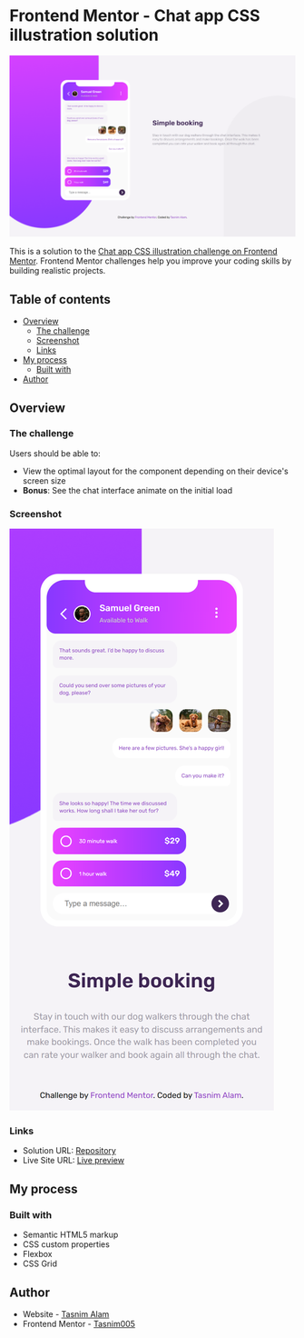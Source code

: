 # Frontend Mentor - Chat app CSS illustration solution

![Design preview for the Chat app CSS illustration coding challenge](images/desktop-preview.png)

This is a solution to the [Chat app CSS illustration challenge on Frontend Mentor](https://www.frontendmentor.io/challenges/chat-app-css-illustration-O5auMkFqY). Frontend Mentor challenges help you improve your coding skills by building realistic projects. 


## Table of contents

- [Overview](#overview)
  - [The challenge](#the-challenge)
  - [Screenshot](#screenshot)
  - [Links](#links)
- [My process](#my-process)
  - [Built with](#built-with)
- [Author](#author)

## Overview

### The challenge

Users should be able to:

- View the optimal layout for the component depending on their device's screen size
- **Bonus**: See the chat interface animate on the initial load

### Screenshot

![](images/mobile-preview.png)

### Links

- Solution URL: [Repository](https://github.com/Tasnim005/Chat-App-CSS-Illustration)
- Live Site URL: [Live preview](https://tasnim005.github.io/Chat-App-CSS-Illustration/)

## My process

### Built with

- Semantic HTML5 markup
- CSS custom properties
- Flexbox
- CSS Grid

## Author
- Website - [Tasnim Alam](https://github.com/Tasnim005)
- Frontend Mentor - [Tasnim005](https://www.frontendmentor.io/profile/Tasnim005)